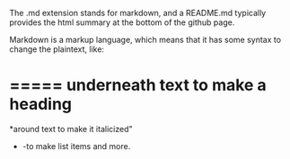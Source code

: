 The .md extension stands for markdown, and a README.md typically provides the html summary at the bottom of the github page.

Markdown is a markup language, which means that it has some syntax to change the plaintext, like:

===== underneath text to make a heading
=======================================
*around text to make it italicized"
- -to make list items
and more.
